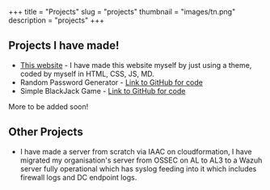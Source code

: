 +++
title = "Projects"
slug = "projects"
thumbnail = "images/tn.png"
description = "projects"
+++

## Projects I have made! 

* [This website]() - I have made this website myself by just using a theme, coded by myself in HTML, CSS, JS, MD.
* Random Password Generator - [Link to GitHub for code](https://github.com/amannayyar1/PasswordGenerator)
* Simple BlackJack Game - [Link to GitHub for code](https://github.com/amannayyar1/BlackJack)


More to be added soon!

## Other Projects
* I have made a server from scratch via IAAC on cloudformation, I have migrated my organisation's server from OSSEC on AL to AL3 to a Wazuh server fully operational which has syslog feeding into it which includes firewall logs and DC endpoint logs. 

<!---
if you want to add pics to this page go to the example folder in the themes and check how to add the image.
-->
